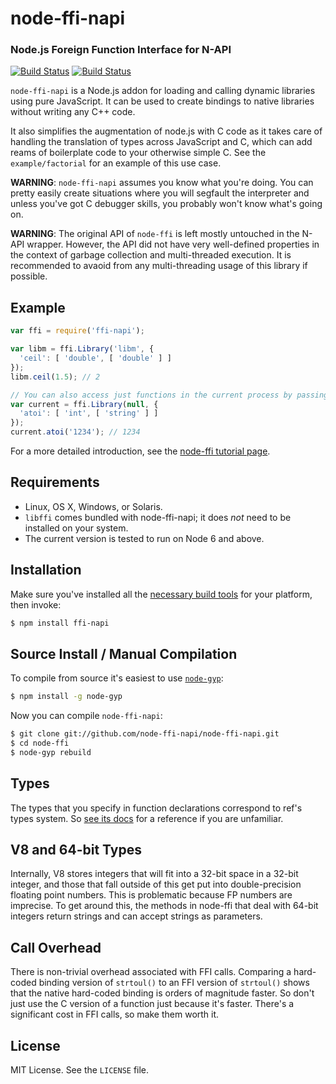 node-ffi-napi
=============
### Node.js Foreign Function Interface for N-API
[![Build Status](https://travis-ci.org/node-ffi/node-ffi.svg?branch=master)](https://travis-ci.org/node-ffi/node-ffi)
[![Build Status](https://ci.appveyor.com/api/projects/status/n81apam1igfw8491?svg=true)](https://ci.appveyor.com/project/TooTallNate/node-ffi)

`node-ffi-napi` is a Node.js addon for loading and calling dynamic libraries
using pure JavaScript. It can be used to create bindings to native libraries
without writing any C++ code.

It also simplifies the augmentation of node.js with C code as it takes care of
handling the translation of types across JavaScript and C, which can add reams
of boilerplate code to your otherwise simple C. See the `example/factorial`
for an example of this use case.

**WARNING**: `node-ffi-napi` assumes you know what you're doing. You can pretty
easily create situations where you will segfault the interpreter and unless
you've got C debugger skills, you probably won't know what's going on.

**WARNING**: The original API of `node-ffi` is left mostly untouched in the
N-API wrapper. However, the API did not have very well-defined properties
in the context of garbage collection and multi-threaded execution. It is
recommended to avaoid from any multi-threading usage of this library
if possible.

Example
-------

``` js
var ffi = require('ffi-napi');

var libm = ffi.Library('libm', {
  'ceil': [ 'double', [ 'double' ] ]
});
libm.ceil(1.5); // 2

// You can also access just functions in the current process by passing a null
var current = ffi.Library(null, {
  'atoi': [ 'int', [ 'string' ] ]
});
current.atoi('1234'); // 1234
```

For a more detailed introduction, see the [node-ffi tutorial page][tutorial].

Requirements
------------

 * Linux, OS X, Windows, or Solaris.
 * `libffi` comes bundled with node-ffi-napi; it does *not* need to be installed on your system.
 * The current version is tested to run on Node 6 and above.

Installation
------------

Make sure you've installed all the [necessary build
tools](https://github.com/TooTallNate/node-gyp#installation) for your platform,
then invoke:

``` bash
$ npm install ffi-napi
```

Source Install / Manual Compilation
-----------------------------------

To compile from source it's easiest to use
[`node-gyp`](https://github.com/TooTallNate/node-gyp):

``` bash
$ npm install -g node-gyp
```

Now you can compile `node-ffi-napi`:

``` bash
$ git clone git://github.com/node-ffi-napi/node-ffi-napi.git
$ cd node-ffi
$ node-gyp rebuild
```

Types
-----

The types that you specify in function declarations correspond to ref's types
system. So [see its docs][ref-types] for
a reference if you are unfamiliar.

V8 and 64-bit Types
-------------------

Internally, V8 stores integers that will fit into a 32-bit space in a 32-bit
integer, and those that fall outside of this get put into double-precision
floating point numbers. This is problematic because FP numbers are imprecise.
To get around this, the methods in node-ffi that deal with 64-bit integers return
strings and can accept strings as parameters.

Call Overhead
-------------

There is non-trivial overhead associated with FFI calls. Comparing a hard-coded
binding version of `strtoul()` to an FFI version of `strtoul()` shows that the
native hard-coded binding is orders of magnitude faster. So don't just use the
C version of a function just because it's faster. There's a significant cost in
FFI calls, so make them worth it.

License
-------

MIT License. See the `LICENSE` file.

[v1apichanges]: https://github.com/node-ffi/node-ffi/wiki/API-changes-from-v0.x-to-v1.x
[tutorial]: https://github.com/node-ffi/node-ffi/wiki/Node-FFI-Tutorial
[ref-types]: https://github.com/TooTallNate/ref#built-in-types
